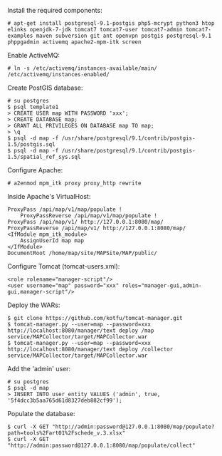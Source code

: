 Install the required components:

	# apt-get install postgresql-9.1-postgis php5-mcrypt python3 htop elinks openjdk-7-jdk tomcat7 tomcat7-user tomcat7-admin tomcat7-examples maven subversion git ant openvpn postgis postgresql-9.1 phppgadmin activemq apache2-mpm-itk screen 

Enable ActiveMQ:

	# ln -s /etc/activemq/instances-available/main/ /etc/activemq/instances-enabled/

Create PostGIS database:

	# su postgres
	$ psql template1
	> CREATE USER map WITH PASSWORD 'xxx';
	> CREATE DATABASE map;
	> GRANT ALL PRIVILEGES ON DATABASE map TO map;
	> \q
	$ psql -d map -f /usr/share/postgresql/9.1/contrib/postgis-1.5/postgis.sql
	$ psql -d map -f /usr/share/postgresql/9.1/contrib/postgis-1.5/spatial_ref_sys.sql

Configure Apache:

	# a2enmod mpm_itk proxy proxy_http rewrite

Inside Apache's VirtualHost:

	ProxyPass /api/map/v1/map/populate !
        ProxyPassReverse /api/map/v1/map/populate !
	ProxyPass /api/map/v1/ http://127.0.0.1:8080/map/
	ProxyPassReverse /api/map/v1/ http://127.0.0.1:8080/map/
	<IfModule mpm_itk_module>
		AssignUserId map map
	</IfModule>
	DocumentRoot /home/map/site/MAPSite/MAP/public/

Configure Tomcat (tomcat-users.xml):

	<role rolename="manager-script"/>
	<user username="map" password="xxx" roles="manager-gui,admin-gui,manager-script"/>

Deploy the WARs:

	$ git clone https://github.com/kotfu/tomcat-manager.git
	$ tomcat-manager.py --user=map --password=xxx http://localhost:8080/manager/text deploy /map service/MAPCollector/target/MAPCollector.war
	$ tomcat-manager.py --user=map --password=xxx http://localhost:8080/manager/text deploy /collector service/MAPCollector/target/MAPCollector.war

Add the 'admin' user:

	# su postgres
	$ psql -d map
	> INSERT INTO user_entity VALUES ('admin', true, '5f4dcc3b5aa765d61d8327deb882cf99');

Populate the database:

	$ curl -X GET "http://admin:password@127.0.0.1:8080/map/populate?path=tools%2Fart01%2Fschede_v.3.xlsx" 
	$ curl -X GET "http://admin:password@127.0.0.1:8080/map/populate/collect"
